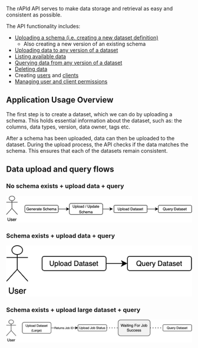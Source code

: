 The rAPId API serves to make data storage and retrieval as easy and consistent as possible.

The API functionality includes:

- [Uploading a schema (i.e. creating a new dataset definition)](/api/routes/schema/)
  - Also creating a new version of an existing schema
- [Uploading data to any version of a dataset](/api/routes/dataset/#upload)
- [Listing available data](/api/routes/dataset/#list)
- [Querying data from any version of a dataset](/api/routes/dataset/#query)
- [Deleting data](/api/routes/dataset/#delete-data-file)
- Creating [users](/api/routes/user/#create) and [clients](/api/routes/client/#create)
- [Managing user and client permissions](/api/routes/subject/#modify-subject-permissions)

## Application Usage Overview

The first step is to create a dataset, which we can do by uploading a schema. This holds essential information about the dataset, such as: the columns, data types, version, data owner, tags etc.

After a schema has been uploaded, data can then be uploaded to the dataset. During the upload process, the API checks if the data matches the schema. This ensures that each of the datasets remain consistent.

<!-- TODO: Update diagrams -->

## Data upload and query flows

### No schema exists + upload data + query

![general usage flow image](../diagrams/general_usage_flow.png)

### Schema exists + upload data + query

![upload and query image](../diagrams/upload_and_query_data.png)

### Schema exists + upload large dataset + query

![upload and query image](../diagrams/upload_and_query_large_data.png)

